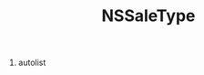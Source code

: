 ﻿---
uid: crmscript_ref_NSSaleType
title: NSSaleType
intellisense: Void.NSSaleType
keywords: NSSaleType
so.topic: reference
---



1. autolist 

